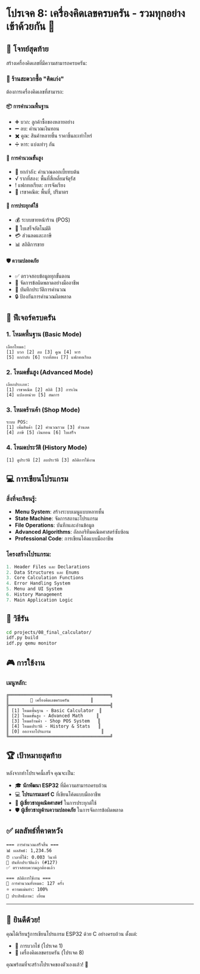 # โปรเจค 8: เครื่องคิดเลขครบครัน - รวมทุกอย่างเข้าด้วยกัน 🧮

## 🎯 โจทย์สุดท้าย
สร้างเครื่องคิดเลขที่มีความสามารถครบครัน:

### 🏪 ร้านสะดวกซื้อ "คิดเก่ง"
ต้องการเครื่องคิดเลขที่สามารถ:

#### 📦 การคำนวณพื้นฐาน
- ➕ บวก: ลูกค้าซื้อของหลายอย่าง
- ➖ ลบ: คำนวณเงินทอน
- ✖️ คูณ: สินค้าหลายชิ้น ราคาชิ้นละเท่าไหร่
- ➗ หาร: แบ่งเท่าๆ กัน

#### 🔬 การคำนวณขั้นสูง
- 🔢 ยกกำลัง: คำนวณดอกเบี้ยทบต้น
- √ รากที่สอง: พื้นที่สี่เหลี่ยมจัตุรัส
- ! แฟกทอเรียล: การจัดเรียง
- 📐 เรขาคณิต: พื้นที่, ปริมาตร

#### 💼 การประยุกต์ใช้
- 💰 ระบบขายหน้าร้าน (POS)
- 🧾 ใบเสร็จอัตโนมัติ
- 💳 ส่วนลดและภาษี
- 📊 สถิติการขาย

#### 🛡️ ความปลอดภัย
- ✅ ตรวจสอบข้อมูลทุกขั้นตอน
- 🚨 จัดการข้อผิดพลาดอย่างมืออาชีพ
- 💾 บันทึกประวัติการคำนวณ
- 🔒 ป้องกันการคำนวณผิดพลาด

## 🧮 ฟีเจอร์ครบครัน

### 1. โหมดพื้นฐาน (Basic Mode)
```
เลือกโหมด:
[1] บวก [2] ลบ [3] คูณ [4] หาร
[5] ยกกำลัง [6] รากที่สอง [7] แฟกทอเรียล
```

### 2. โหมดขั้นสูง (Advanced Mode)
```
เลือกประเภท:
[1] เรขาคณิต [2] สถิติ [3] การเงิน
[4] แปลงหน่วย [5] สมการ
```

### 3. โหมดร้านค้า (Shop Mode)
```
ระบบ POS:
[1] เพิ่มสินค้า [2] คำนวณรวม [3] ส่วนลด
[4] ภาษี [5] เงินทอน [6] ใบเสร็จ
```

### 4. โหมดประวัติ (History Mode)
```
[1] ดูประวัติ [2] ลบประวัติ [3] สถิติการใช้งาน
```

## 💻 การเขียนโปรแกรม

### สิ่งที่จะเรียนรู้:
- **Menu System**: สร้างระบบเมนูแบบหลายชั้น
- **State Machine**: จัดการสถานะโปรแกรม
- **File Operations**: บันทึกและอ่านข้อมูล
- **Advanced Algorithms**: อัลกอริทึมคณิตศาสตร์ซับซ้อน
- **Professional Code**: การเขียนโค้ดแบบมืออาชีพ

### โครงสร้างโปรแกรม:
```c
1. Header Files และ Declarations
2. Data Structures และ Enums
3. Core Calculation Functions
4. Error Handling System
5. Menu and UI System
6. History Management
7. Main Application Logic
```

## 🚀 วิธีรัน

```bash
cd projects/08_final_calculator/
idf.py build
idf.py qemu monitor
```

## 🎮 การใช้งาน

### เมนูหลัก:
```
╔══════════════════════════════════════╗
║        🧮 เครื่องคิดเลขครบครัน        ║
╠══════════════════════════════════════╣
║ [1] โหมดพื้นฐาน - Basic Calculator  ║
║ [2] โหมดขั้นสูง - Advanced Math     ║
║ [3] โหมดร้านค้า - Shop POS System   ║
║ [4] โหมดประวัติ - History & Stats   ║
║ [0] ออกจากโปรแกรม                   ║
╚══════════════════════════════════════╝
```

## 🏆 เป้าหมายสุดท้าย

หลังจากทำโปรเจคนี้เสร็จ คุณจะเป็น:
- 🎓 **นักพัฒนา ESP32** ที่มีความสามารถครบถ้วน
- 💻 **โปรแกรมเมอร์ C** ที่เขียนโค้ดแบบมืออาชีพ
- 🧮 **ผู้เชี่ยวชาญคณิตศาสตร์** ในการประยุกต์ใช้
- 🛡️ **ผู้เชี่ยวชาญด้านความปลอดภัย** ในการจัดการข้อผิดพลาด

## ✅ ผลลัพธ์ที่คาดหวัง

```
=== การคำนวณเสร็จสิ้น ===
📊 ผลลัพธ์: 1,234.56
⏰ เวลาที่ใช้: 0.003 วินาที
💾 บันทึกประวัติแล้ว (#127)
✅ ตรวจสอบความถูกต้องแล้ว

=== สถิติการใช้งาน ===
🔢 การคำนวณทั้งหมด: 127 ครั้ง
⭐ ความแม่นยำ: 100%
🚀 ประสิทธิภาพ: เยี่ยม
```

---

## 🎉 ยินดีด้วย!

คุณได้เรียนรู้การเขียนโปรแกรม ESP32 ด้วย C อย่างครบถ้วน ตั้งแต่:
- 🍳 การบวกไข่ (โปรเจค 1)
- 🧮 เครื่องคิดเลขครบครัน (โปรเจค 8)

คุณพร้อมที่จะสร้างโปรเจคของตัวเองแล้ว! 🚀
